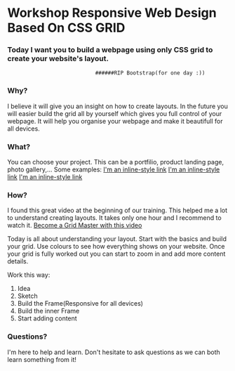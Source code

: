 # Workshop Responsive Web Design Based On CSS GRID

### Today I want you to build a webpage using only CSS grid to create your website's layout. 
                                ######RIP Bootstrap(for one day :))
                           
### Why?
I believe it will give you an insight on how to create layouts. In the future you will easier build the grid all by yourself which gives you full control of your webpage. It will help you organise your webpage and make it beautifull for all devices. 

### What?
You can choose your project. This can be a portfilio, product landing page, photo gallery,...
Some examples:
 [I'm an inline-style link](https://www.google.com)
 [I'm an inline-style link](https://www.google.com)
 [I'm an inline-style link](https://www.google.com)
 
### How?
I found this great video at the beginning of our training. This helped me a lot to understand creating layouts. It takes only one hour and I recommend to watch it. [Become a Grid Master with this video](https://www.youtube.com/watch?v=t6CBKf8K_Ac&t=3119s)

Today is all about understanding your layout. Start with the basics and build your grid. Use colours to see how everything shows on your website. Once your grid is fully worked out you can start to zoom in and add more content details. 

Work this way:
1. Idea
2. Sketch
3. Build the Frame(Responsive for all devices)
4. Build the inner Frame
5. Start adding content

### Questions? 
I'm here to help and learn. Don't hesitate to ask questions as we can both learn something from it! 

